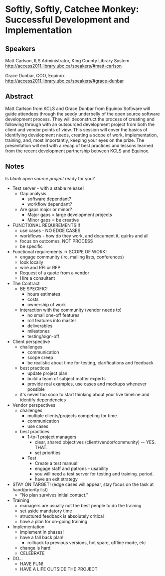 Softly, Softly, Catchee Monkey: Successful Development and Implementation
=========================================================================

Speakers
--------
Matt Carlson, ILS Administrator, King County Library System
http://access2011.library.ubc.ca/speakers/#matt-carlson

Grace Dunbar, COO, Equinox
http://access2011.library.ubc.ca/speakers/#grace-dunbar

Abstract
--------
Matt Carlson from KCLS and Grace Dunbar from Equinox Software will guide attendees through the seedy underbelly of the open source software development process. They will deconstruct the process of creating and following through with an outsourced development project from both the client and vendor points of view. This session will cover the basics of identifying development needs, creating a scope of work, implementation, training, and, most importantly, keeping your eyes on the prize. The presentation will end with a recap of best practices and lessons learned from the recent development partnership between KCLS and Equinox.

Notes
-----
Is *blank open source project* ready for you?
  
- Test server - with a stable release!
  - Gap analysis
    - software dependant?
    - workflow dependant?
  - Are gaps major or minor?
    - Major gaps = large development projects
    - Minor gaps = be creative
- FUNCTIONAL REQUIREMENTS!!!
  - use cases - NO EDGE CASES
  - workflows - how do they work, and document it, quirks and all
  - focus on outcomes, NOT PROCESS
  - be specific
- Functional requirements -> SCOPE OF WORK!
  - engage community (irc, mailing lists, conferences)
  - look locally
  - wire and RFI or RFP
  - Request of a quote from a vendor
  - Hire a consultant
- The Contract
  - BE SPECIFIC!
    - hours estimates
    - costs
    - ownership of work
  - interaction with the community (vendor needs to)
    - no small one-off features
    - roll features into master
    - deliverables
    - milestones
    - testing/sign-off
- Client perspective
  - challenges
    - communication
    - scope creep
    - be realistic about time for testing, clarifications and feedback
  - best practices
    - update project plan
    - build a team of subject matter experts
    - provide real examples, use cases and mockups whenever possible
  - it's never too soon to start thinking about your live timeline and identify dependencies
- Vendor perspectives
  - challenges
    - multiple clients/projects competing for time
    - communication
    - use cases
  - best practices
    - 1-to-1 project managers
      - clear, shared objectives (client/vendor/community) -- YES. THAT.
      - set priorities
    - Test
      - Create a test manual!
      - engage staff and patrons - usability
      - you will need a test server for testing and training. period.
      - have an exit strategy
- STAY ON TARGET! (edge cases will appear, stay focus on the task at hand/priority list)
  - "No plan survives initial contact."
- Training
  - managers are usually not the best people to do the training
  - set aside mandatory time
  - structured feedback is absolutely critical
  - have a plan for on-going training
- Implementation
  - implement in phases!
  - have a fall back plan!
    - rollback to previous versions, hot spare, offline mode, etc
  - change is hard
  - CELEBRATE
- DO...
  - HAVE FUN!
  - HAVE A LIFE OUTSIDE THE PROJECT

